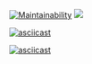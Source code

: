 [![Maintainability](https://api.codeclimate.com/v1/badges/a99a88d28ad37a79dbf6/maintainability)](https://codeclimate.com/github/codeclimate/codeclimate/maintainability)
![](https://github.com/efefefef/frontend-project-lvl1/workflows/Lint/badge.svg)

[![asciicast](https://asciinema.org/a/7NvxKBj2cORb54yNj5Cw34xww.svg)](https://asciinema.org/a/7NvxKBj2cORb54yNj5Cw34xww)

[![asciicast](https://asciinema.org/a/Uwzxqbc7awjeqyzt4QsKvgUlB.svg)](https://asciinema.org/a/Uwzxqbc7awjeqyzt4QsKvgUlB)
